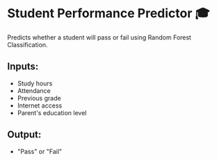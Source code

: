 # Student Performance Predictor 🎓
Predicts whether a student will pass or fail using Random Forest Classification.

## Inputs:
- Study hours
- Attendance
- Previous grade
- Internet access
- Parent's education level

## Output:
- "Pass" or "Fail"
